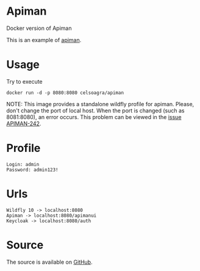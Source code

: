# Apiman
Docker version of Apiman

This is an example of [apiman](http://www.apiman.io/latest/download.html).

# Usage

Try to execute 
```
docker run -d -p 8080:8080 celsoagra/apiman
```
NOTE: This image provides a standalone wildfly profile for apiman. Please, don't change the port of local host. When the port is changed (such as 8081:8080), an error occurs. This problem can be viewed in the [issue APIMAN-242](https://issues.jboss.org/browse/APIMAN-242).

# Profile
```
Login: admin
Password: admin123!
```

# Urls
```
Wildfly 10 -> localhost:8080
Apiman -> localhost:8080/apimanui
Keycloak -> localhost:8080/auth
```

# Source
The source is available on [GitHub](https://github.com/celsoagra/apiman).
